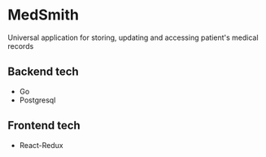 # MedSmith
Universal application for storing, updating and accessing patient's medical records


## Backend tech
* Go
* Postgresql

## Frontend tech
* React-Redux
